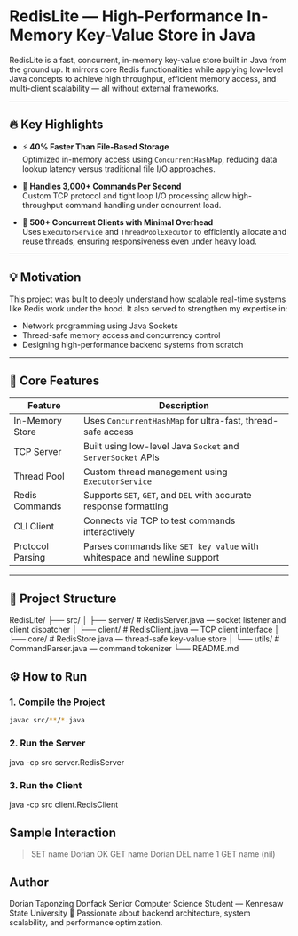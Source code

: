 # RedisLite — High-Performance In-Memory Key-Value Store in Java

RedisLite is a fast, concurrent, in-memory key-value store built in Java from the ground up. It mirrors core Redis functionalities while applying low-level Java concepts to achieve high throughput, efficient memory access, and multi-client scalability — all without external frameworks.

---

## 🔥 Key Highlights

- ⚡ **40% Faster Than File-Based Storage**  
  Optimized in-memory access using `ConcurrentHashMap`, reducing data lookup latency versus traditional file I/O approaches.

- 🤖 **Handles 3,000+ Commands Per Second**  
  Custom TCP protocol and tight loop I/O processing allow high-throughput command handling under concurrent load.

- 🧵 **500+ Concurrent Clients with Minimal Overhead**  
  Uses `ExecutorService` and `ThreadPoolExecutor` to efficiently allocate and reuse threads, ensuring responsiveness even under heavy load.

---

## 💡 Motivation

This project was built to deeply understand how scalable real-time systems like Redis work under the hood. It also served to strengthen my expertise in:

- Network programming using Java Sockets
- Thread-safe memory access and concurrency control
- Designing high-performance backend systems from scratch

---

## 🧱 Core Features

| Feature           | Description                                                             |
|------------------|-------------------------------------------------------------------------|
| In-Memory Store   | Uses `ConcurrentHashMap` for ultra-fast, thread-safe access             |
| TCP Server        | Built using low-level Java `Socket` and `ServerSocket` APIs             |
| Thread Pool       | Custom thread management using `ExecutorService`                        |
| Redis Commands    | Supports `SET`, `GET`, and `DEL` with accurate response formatting       |
| CLI Client        | Connects via TCP to test commands interactively                         |
| Protocol Parsing  | Parses commands like `SET key value` with whitespace and newline support|

---

## 📂 Project Structure

RedisLite/
├── src/
│ ├── server/ # RedisServer.java — socket listener and client dispatcher
│ ├── client/ # RedisClient.java — TCP client interface
│ ├── core/ # RedisStore.java — thread-safe key-value store
│ └── utils/ # CommandParser.java — command tokenizer
└── README.md


## ⚙️ How to Run

### 1. Compile the Project
```bash
javac src/**/*.java
```

### 2. Run the Server
java -cp src server.RedisServer

### 3. Run the Client
java -cp src client.RedisClient

## Sample Interaction
> SET name Dorian
OK
> GET name
Dorian
> DEL name
1
> GET name
(nil)

## Author
Dorian Taponzing Donfack
Senior Computer Science Student — Kennesaw State University
💬 Passionate about backend architecture, system scalability, and performance optimization.